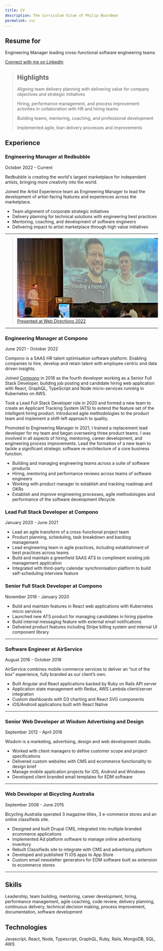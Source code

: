 ```yaml
---
title: CV
description: The Curriculum Vitae of Philip Boardman
permalink: cv/
---
```

## Resume for 

Engineering Manager leading cross-functional software engineering teams

[Connect with me on LinkedIn](https://linkedin.com/in/philipboardman/)

> ## Highlights
> 
> Aligning team delivery planning with delivering value for company objectives and strategic initiatives
>
> Hiring, performance management, and process improvement activities in collaboration with HR and hiring teams
>
> Building teams, mentoring, coaching, and professional development
>
> Implemented agile, lean delivery processes and improvements



## Experience

### Engineering Manager at Redbubble

<footer>October 2022 - Current</footer>

Redbubble is creating the world's largest marketplace for independent artists, bringing more creativity into the world.

Joined the Artist Experience team as Engineering Manager to lead the development of artist-facing features and experiences across the marketplace.

* Team alignment of corporate strategic initiatives
* Delivery planning for technical solutions with engineering best practices
* Mentoring, coaching, and development of software engineers
* Delivering impact to artist marketplace through high value initiatives

---

> [![Philip is on stage beside a large slide titled "Finding a mentor"](/articles/mentors/mentors.webp) Presented at Web Directions 2022](https://brd.mn/articles/mentors/)

---

### Engineering Manager at Compono

<footer>June 2021 - October 2022</footer>

Compono is a SAAS HR talent optimisation software platform. Enabling companies to hire, develop and retain talent with employee centric and data driven insights.

Joined [Compono](https://compono.com) in 2018 as the fourth developer working as a Senior Full Stack Developer, building job posting and candidate hiring web application with React, GraphQL, TypeScript and Node micro-services running in Kubernetes on AWS.

Took a Lead Full Stack Developer role in 2020 and formed a new team to create an Applicant Tracking System (ATS) to extend the feature set of the intelligent hiring product. Introduced agile methodologies to the product team and implement a shift-left approach to quality.

Promoted to Engineering Manager in 2021, I trained a replacement lead developer for my team and began overseeing three product teams. I was involved in all aspects of hiring, mentoring, career development, and engineering process improvements. Lead the formation of a new team to tackle a significant strategic software re-architecture of a core business function.

* Building and managing engineering teams across a suite of software products
* Hiring, mentoring and performance reviews across teams of software engineers
* Working with product manager to establish and tracking roadmap and OKRs
* Establish and improve engineering processes, agile methodologies and performance of the software development lifecycle.

### Lead Full Stack Developer at Compono

<footer>January 2020 - June 2021</footer>

* Lead an agile transform of a cross-functional project team
* Product planning, scheduling, task breakdown and backlog management
* Lead engineering team in agile practices, including establishment of best practices across teams
* Build and maintain a greenfield SAAS ATS to compliment existing job management application
* Integrated with third-party calendar synchronisation platform to build self-scheduling interview feature

### Senior Full Stack Developer at Compono

<footer>November 2018 - January 2020</footer>

* Build and maintain features in React web applications with Kubernetes micro services
* Launched new ATS product for managing candidates in hiring pipeline
* Build internal messaging feature with external email notifications
* Delivered product features including Stripe billing system and internal UI component library

---

### Software Engineer at AirService

<footer>August 2016 - October 2018</footer>

AirService combines mobile commerce services to deliver an “out of the box” experience, fully branded as our client’s own.

* Built Angular and React applications backed by Ruby on Rails API server
* Application state management with Redux, AWS Lambda client/server integration
* Custom dashboards with D3 charting and React SVG components
* iOS/Android applications built with React Native

---

### Senior Web Developer at Wisdom Advertising and Design

<footer>September 2012 - April 2016</footer>

Wisdom is a marketing, advertising, design and web development studio.

* Worked with client managers to define customer scope and project specifications
* Delivered custom websites with CMS and ecommerce functionality to design brief
* Manage mobile application projects for iOS, Android and Windows
* Developed client branded email templates for EDM software

---

### Web Developer at Bicycling Australia

<footer>September 2008 - June 2015</footer>

Bicycling Australia operated 3 magazine titles, 3 e-commerce stores and an online classifieds site.

* Designed and built Drupal CMS, integrated into multiple branded ecommerce applications
* Implemented Ad platform software to manage online advertising inventory
* Rebuilt Classifieds site to integrate with CMS and advertising platform
* Developed and published 11 iOS apps to App Store
* Custom email newsletter generators for EDM software built as extension to ecommerce stores

---

## Skills

Leadership, team building, mentoring, career development, hiring, performance management, agile coaching, code review, delivery planning, continuous delivery, technical decision making, process improvement, documentation, software development

## Technologies

Javascript, React, Node, Typescript, GraphQL, Ruby, Rails, MongoDB, SQL, AWS
